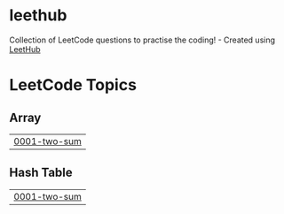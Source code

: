 # leethub
Collection of LeetCode questions to practise the coding! - Created using [LeetHub](https://github.com/QasimWani/LeetHub)

<!---LeetCode Topics Start-->
# LeetCode Topics
## Array
|  |
| ------- |
| [0001-two-sum](https://github.com/yoma963/leethub/tree/master/0001-two-sum) |
## Hash Table
|  |
| ------- |
| [0001-two-sum](https://github.com/yoma963/leethub/tree/master/0001-two-sum) |
<!---LeetCode Topics End-->